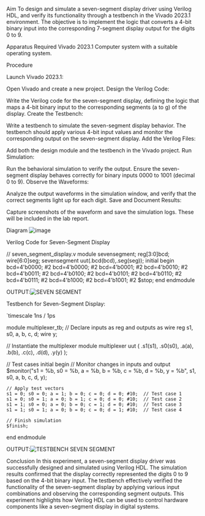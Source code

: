 Aim
To design and simulate a seven-segment display driver using Verilog HDL, and verify its functionality through a testbench in the Vivado 2023.1 environment. The objective is to implement the logic that converts a 4-bit binary input into the corresponding 7-segment display output for the digits 0 to 9.

Apparatus Required
Vivado 2023.1
Computer system with a suitable operating system.

Procedure

Launch Vivado 2023.1:

Open Vivado and create a new project.
Design the Verilog Code:

Write the Verilog code for the seven-segment display, defining the logic that maps a 4-bit binary input to the corresponding segments (a to g) of the display.
Create the Testbench:

Write a testbench to simulate the seven-segment display behavior. The testbench should apply various 4-bit input values and monitor the corresponding output on the seven-segment display.
Add the Verilog Files:

Add both the design module and the testbench in the Vivado project.
Run Simulation:

Run the behavioral simulation to verify the output. Ensure the seven-segment display behaves correctly for binary inputs 0000 to 1001 (decimal 0 to 9).
Observe the Waveforms:

Analyze the output waveforms in the simulation window, and verify that the correct segments light up for each digit.
Save and Document Results:

Capture screenshots of the waveform and save the simulation logs. These will be included in the lab report.

Diagram
![image](https://github.com/user-attachments/assets/d7ecb419-906e-4e3b-9b82-f86ced4f364a)


Verilog Code for Seven-Segment Display

// seven_segment_display.v
module sevensegment;
reg[3:0]bcd;
wire[6:0]seg;
sevensegment uut(.bcd(bcd),.seg(seg));
initial begin
bcd=4'b0000;
#2 bcd=4'b0000;
#2 bcd=4'b0001;
#2 bcd=4'b0010;
#2 bcd=4'b0011;
#2 bcd=4'b0100;
#2 bcd=4'b0101;
#2 bcd=4'b0110;
#2 bcd=4'b0111;
#2 bcd=4'b1000;
#2 bcd=4'b1001;
#2 $stop;
end
endmodule

OUTPUT:![SEVEN SEGMENT](https://github.com/user-attachments/assets/175c5076-91ce-4663-a89d-d1c502b1be44)


Testbench for Seven-Segment Display:

`timescale 1ns / 1ps

module multiplexer_tb;
  // Declare inputs as reg and outputs as wire
  reg s1, s0, a, b, c, d;
  wire y;

  // Instantiate the multiplexer module
  multiplexer uut (
    .s1(s1), 
    .s0(s0), 
    .a(a), 
    .b(b), 
    .c(c), 
    .d(d), 
    .y(y)
  );

  // Test cases
  initial begin
    // Monitor changes in inputs and output
    $monitor("s1 = %b, s0 = %b, a = %b, b = %b, c = %b, d = %b, y = %b", s1, s0, a, b, c, d, y);
    
    // Apply test vectors
    s1 = 0; s0 = 0; a = 1; b = 0; c = 0; d = 0; #10;  // Test case 1
    s1 = 0; s0 = 1; a = 0; b = 1; c = 0; d = 0; #10;  // Test case 2
    s1 = 1; s0 = 0; a = 0; b = 0; c = 1; d = 0; #10;  // Test case 3
    s1 = 1; s0 = 1; a = 0; b = 0; c = 0; d = 1; #10;  // Test case 4
    
    // Finish simulation
    $finish;
  end
endmodule

OUTPUT:![TESTBENCH SEVEN SEGMENT](https://github.com/user-attachments/assets/50597c6a-bb1a-4f2e-822f-9466dae9476c)


Conclusion
In this experiment, a seven-segment display driver was successfully designed and simulated using Verilog HDL. The simulation results confirmed that the display correctly represented the digits 0 to 9 based on the 4-bit binary input. The testbench effectively verified the functionality of the seven-segment display by applying various input combinations and observing the corresponding segment outputs. This experiment highlights how Verilog HDL can be used to control hardware components like a seven-segment display in digital systems.

